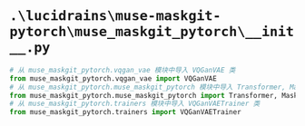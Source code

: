 # `.\lucidrains\muse-maskgit-pytorch\muse_maskgit_pytorch\__init__.py`

```py
# 从 muse_maskgit_pytorch.vqgan_vae 模块中导入 VQGanVAE 类
from muse_maskgit_pytorch.vqgan_vae import VQGanVAE
# 从 muse_maskgit_pytorch.muse_maskgit_pytorch 模块中导入 Transformer, MaskGit, Muse, MaskGitTransformer, TokenCritic 类
from muse_maskgit_pytorch.muse_maskgit_pytorch import Transformer, MaskGit, Muse, MaskGitTransformer, TokenCritic
# 从 muse_maskgit_pytorch.trainers 模块中导入 VQGanVAETrainer 类
from muse_maskgit_pytorch.trainers import VQGanVAETrainer
```